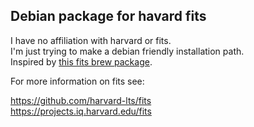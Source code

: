 ## Debian package for havard fits

I have no affiliation with harvard or fits.  
I'm just trying to make a debian friendly installation path.  
Inspired by [this fits brew package](https://formulae.brew.sh/formula/fits).

For more information on fits see:

https://github.com/harvard-lts/fits  
https://projects.iq.harvard.edu/fits
